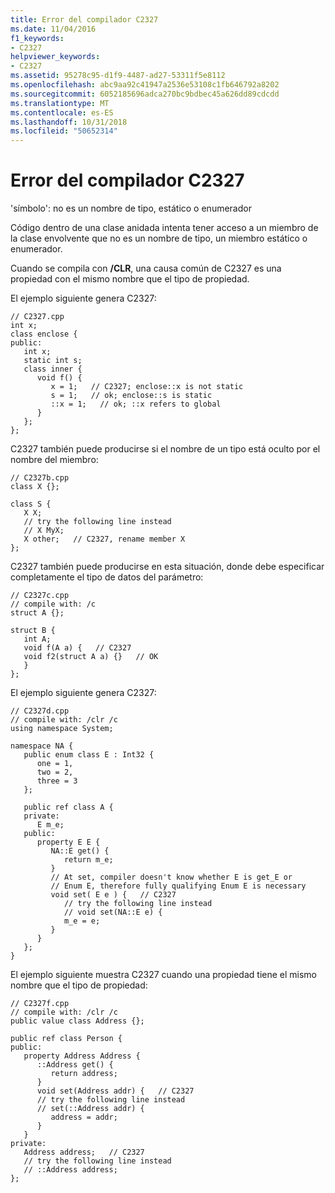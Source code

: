 ```yaml
---
title: Error del compilador C2327
ms.date: 11/04/2016
f1_keywords:
- C2327
helpviewer_keywords:
- C2327
ms.assetid: 95278c95-d1f9-4487-ad27-53311f5e8112
ms.openlocfilehash: abc9aa92c41947a2536e53108c1fb646792a8202
ms.sourcegitcommit: 6052185696adca270bc9bdbec45a626dd89cdcdd
ms.translationtype: MT
ms.contentlocale: es-ES
ms.lasthandoff: 10/31/2018
ms.locfileid: "50652314"
---
```

# <a name="compiler-error-c2327"></a>Error del compilador C2327

'símbolo': no es un nombre de tipo, estático o enumerador

Código dentro de una clase anidada intenta tener acceso a un miembro de la clase envolvente que no es un nombre de tipo, un miembro estático o enumerador.

Cuando se compila con **/CLR**, una causa común de C2327 es una propiedad con el mismo nombre que el tipo de propiedad.

El ejemplo siguiente genera C2327:

```
// C2327.cpp
int x;
class enclose {
public:
   int x;
   static int s;
   class inner {
      void f() {
         x = 1;   // C2327; enclose::x is not static
         s = 1;   // ok; enclose::s is static
         ::x = 1;   // ok; ::x refers to global
      }
   };
};
```

C2327 también puede producirse si el nombre de un tipo está oculto por el nombre del miembro:

```
// C2327b.cpp
class X {};

class S {
   X X;
   // try the following line instead
   // X MyX;
   X other;   // C2327, rename member X
};
```

C2327 también puede producirse en esta situación, donde debe especificar completamente el tipo de datos del parámetro:

```
// C2327c.cpp
// compile with: /c
struct A {};

struct B {
   int A;
   void f(A a) {   // C2327
   void f2(struct A a) {}   // OK
   }
};
```

El ejemplo siguiente genera C2327:

```
// C2327d.cpp
// compile with: /clr /c
using namespace System;

namespace NA {
   public enum class E : Int32 {
      one = 1,
      two = 2,
      three = 3
   };

   public ref class A {
   private:
      E m_e;
   public:
      property E E {
         NA::E get() {
            return m_e;
         }
         // At set, compiler doesn't know whether E is get_E or
         // Enum E, therefore fully qualifying Enum E is necessary
         void set( E e ) {   // C2327
            // try the following line instead
            // void set(NA::E e) {
            m_e = e;
         }
      }
   };
}
```

El ejemplo siguiente muestra C2327 cuando una propiedad tiene el mismo nombre que el tipo de propiedad:

```
// C2327f.cpp
// compile with: /clr /c
public value class Address {};

public ref class Person {
public:
   property Address Address {
      ::Address get() {
         return address;
      }
      void set(Address addr) {   // C2327
      // try the following line instead
      // set(::Address addr) {
         address = addr;
      }
   }
private:
   Address address;   // C2327
   // try the following line instead
   // ::Address address;
};
```
